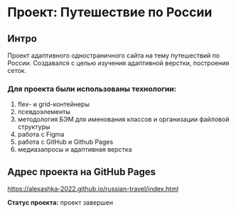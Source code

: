 # Проект: Путешествие по России

## Интро
Проект адаптивного одностраничного сайта на тему путешествий по России. Создавался с целью изучения адаптивной верстки, построения сеток.

### Для проекта были использованы технологии:
1. flex- и grid-контейнеры
2. псевдоэлементы
3. методология БЭМ для именования классов и организации файловой структуры
4. работа с Figma
5. работа с GitHub и Github Pages
6. медиазапросы и адаптивная верстка

## Адрес проекта на GitHub Pages
https://alexashka-2022.github.io/russian-travel/index.html

**Статус проекта:** проект завершен